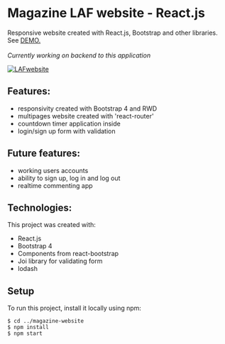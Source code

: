 # Magazine LAF website - React.js 
Responsive website created with React.js, Bootstrap and other libraries.
<br>
See [DEMO.](https://klaudiaszalaj.github.io/LAF_website/#/)
<br>
<br>
*Currently working on backend to this application*


<a href="https://ibb.co/nDZHtmB"><img src="https://i.ibb.co/jLBcsfz/LAFwebsite.png" alt="LAFwebsite" border="0"></a>


## Features:
- responsivity created with Bootstrap 4 and RWD
- multipages website created with 'react-router'
- countdown timer application inside
- login/sign up form with validation

## Future features:
- working users accounts
- ability to sign up, log in and log out
- realtime commenting app

## Technologies:
This project was created with:

- React.js
- Bootstrap 4
- Components from react-bootstrap
- Joi library for validating form
- lodash

## Setup
To run this project, install it locally using npm:

```
$ cd ../magazine-website
$ npm install
$ npm start
```
